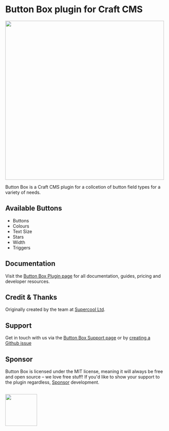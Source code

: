 # Button Box plugin for Craft CMS
<img width="500" src="https://verbb.imgix.net/plugins/button-box/button-box-social-card.png?v=1">

Button Box is a Craft CMS plugin for a collcetion of button field types for a variety of needs.

## Available Buttons
- Buttons
- Colours
- Text Size
- Stars
- Width
- Triggers

## Documentation
Visit the [Button Box Plugin page](https://verbb.io/craft-plugins/button-box) for all documentation, guides, pricing and developer resources.

## Credit & Thanks
Originally created by the team at [Supercool Ltd](http://www.supercooldesign.co.uk/).

## Support
Get in touch with us via the [Button Box Support page](https://verbb.io/craft-plugins/button-box/support) or by [creating a Github issue](https://github.com/verbb/button-box/issues)

## Sponsor
Button Box is licensed under the MIT license, meaning it will always be free and open source – we love free stuff! If you'd like to show your support to the plugin regardless, [Sponsor](https://github.com/sponsors/verbb) development.

<h2></h2>

<a href="https://verbb.io" target="_blank">
    <img width="100" src="https://verbb.io/assets/img/verbb-pill.svg">
</a>
